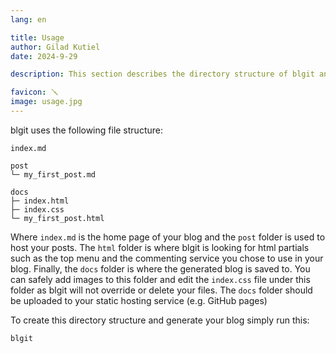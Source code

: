 ```yaml
---
lang: en 

title: Usage
author: Gilad Kutiel
date: 2024-9-29

description: This section describes the directory structure of blgit and its basic usage. It covers how the files and folders are organized and provides guidance on how to use the tool effectively for managing your blog.

favicon: 🪛
image: usage.jpg
---
```


blgit uses the following file structure:
```
index.md

post
└─ my_first_post.md

docs
├─ index.html
├─ index.css
└─ my_first_post.html
```

Where `index.md` is the home page of your blog and the `post` folder is used to host your posts. 
The `html` folder is where blgit is looking for html partials such as the top menu and the commenting service you chose to use in your blog.
Finally, the `docs` folder is where the generated blog is saved to. 
You can safely add images to this folder and edit the `index.css` file under this folder as blgit will not override or delete your files. The `docs` folder should be uploaded to your static hosting service (e.g. GitHub pages) 

To create this directory structure and generate your blog simply run this:
```
blgit
```